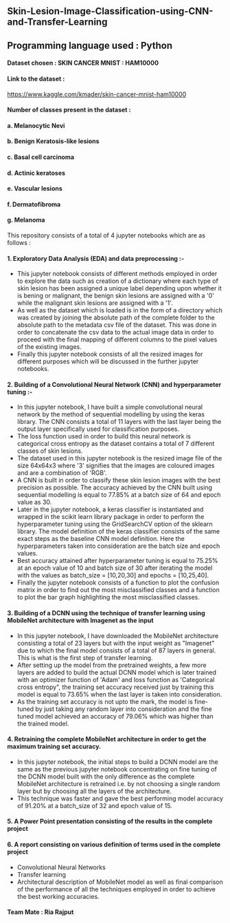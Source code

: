 ## Skin-Lesion-Image-Classification-using-CNN-and-Transfer-Learning

## Programming language used : Python

#### Dataset chosen : SKIN CANCER MNIST : HAM10000

#### Link to the dataset :

https://www.kaggle.com/kmader/skin-cancer-mnist-ham10000

#### Number of classes present in the dataset :

#### a. Melanocytic Nevi
#### b. Benign Keratosis-like lesions
#### c. Basal cell carcinoma
#### d. Actinic keratoses
#### e. Vascular lesions
#### f. Dermatofibroma
#### g. Melanoma

This repository consists of a total of 4 jupyter notebooks which are as follows :

#### 1. Exploratory Data Analysis (EDA) and data preprocessing :- 
- This jupyter notebook consists of different methods employed in order to explore the data such as creation of a dictionary where each type of skin lesion has been assigned a unique label depending upon whether it is bening or malignant, the benign skin lesions are assigned with a '0' while the malignant skin lesions are assigned with a '1'. 
- As well as the dataset which is loaded is in the form of a directory which was created by joining the absolute path of the complete folder to the absolute path to the metadata csv file of the dataset. This was done in order to concatenate the csv data to the actual image data in order to proceed with the final mapping of different columns to the pixel values of the existing images. 
- Finally this jupyter notebook consists of all the resized images for different purposes which will be discussed in the further jupyter notebooks.

#### 2. Building of a Convolutional Neural Network (CNN) and hyperparameter tuning :-
- In this jupyter notebook, I have built a simple convolutional neural network by the method of sequential modelling by using the keras library. The CNN consists a total of 11 layers with the last layer being the output layer specifically used for classification purposes. 
- The loss function used in order to build this neural network is categorical cross entropy as the dataset contains a total of 7 different classes of skin lesions.
- The dataset used in this jupyter notebook is the resized image file of the size 64x64x3 where '3' signifies that the images are coloured images and are a combination of 'RGB'.
- A CNN is built in order to classify these skin lesion images with the best precision as possible. The accuracy achieved by the CNN built using sequential modelling is equal to 77.85% at a batch size of 64 and epoch value as 30.
- Later in the jupyter notebook, a keras classifier is instantiated and wrapped in the scikit learn library package in order to perform the hyperparameter tuning using the GridSearchCV option of the sklearn library. The model definition of the keras classifier consists of the same exact steps as the baseline CNN model definition. Here the hyperparameters taken into consideration are the batch size and epoch values.
- Best accuracy attained after hyperparameter tuning is equal to 75.25% at an epoch value of 10 and batch size of 30 after iterating the model with the values as batch_size = [10,20,30] and epochs = [10,25,40].
- Finally the jupyter notebook consists of a function to plot the confusion matrix in order to find out the most misclassified classes and a function to plot the bar graph highlighting the most misclassified classes.

#### 3. Building of a DCNN using the technique of transfer learning using MobileNet architecture with Imagenet as the input
- In this jupyter notebook, I have downloaded the MobileNet architecture consisting a total of 23 layers but with the input weight as "Imagenet" due to which the final model consists of a total of 87 layers in general. This is what is the first step of transfer learning.
- After setting up the model from the pretrained weights, a few more layers are added to build the actual DCNN model which is later trained with an optimizer function of 'Adam' and loss function as 'Categorical cross entropy", the training set accuracy received just by training this model is equal to 73.65% when the last layer is taken into consideration.
- As the training set accuracy is not upto the mark, the model is fine-tuned by just taking any random layer into consideration and the fine tuned model achieved an accuracy of 79.06% which was higher than the trained model.

#### 4. Retraining the complete MobileNet architecture in order to get the maximum training set accuracy.
- In this jupyter notebook, the initial steps to build a DCNN model are the same as the previous jupyter notebook concentrating on fine tuning of the DCNN model built with the only difference as the complete MobileNet architecture is retrained i.e. by not choosing a single random layer but by choosing all the layers of the architecture. 
- This technique was faster and gave the best performing model accuracy of 91.20% at a batch_size of 32 and epoch value of 15.

#### 5. A Power Point presentation consisting of the results in the complete project

#### 6. A report consisting on various definition of terms used in the complete project 
- Convolutional Neural Networks
- Transfer learning
- Architectural description of MobileNet model as well as final comparison of the performance of all the techniques employed in order to achieve the best working accuracies.

#### Team Mate : Ria Rajput
